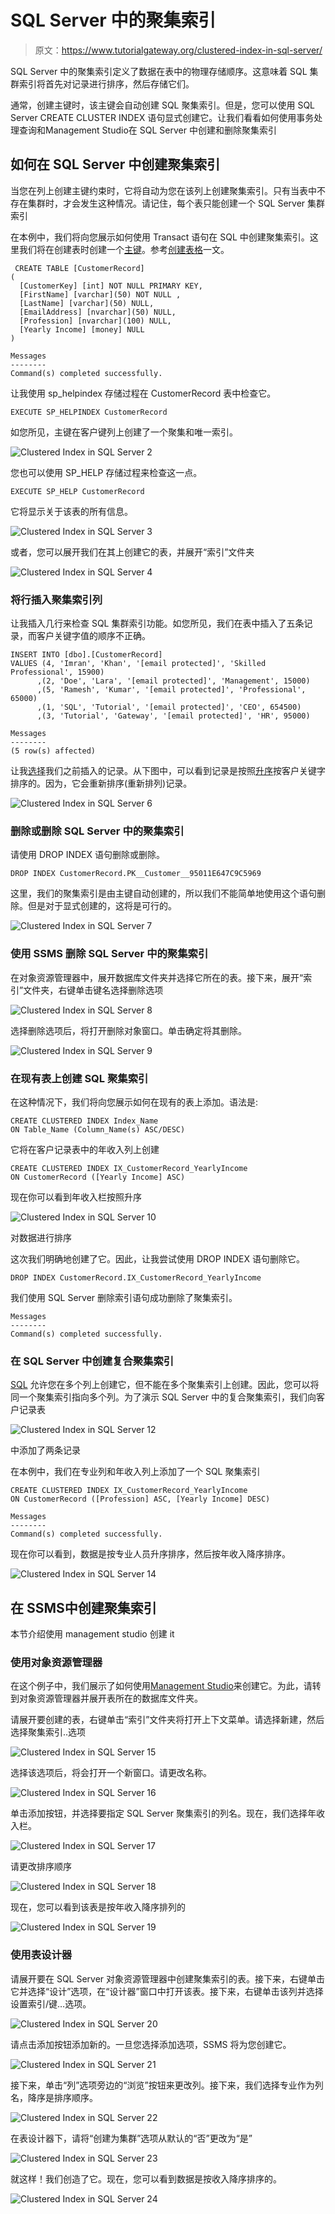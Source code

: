 # SQL Server 中的聚集索引

> 原文：<https://www.tutorialgateway.org/clustered-index-in-sql-server/>

SQL Server 中的聚集索引定义了数据在表中的物理存储顺序。这意味着 SQL 集群索引将首先对记录进行排序，然后存储它们。

通常，创建主键时，该主键会自动创建 SQL 聚集索引。但是，您可以使用 SQL Server CREATE CLUSTER INDEX 语句显式创建它。让我们看看如何使用事务处理查询和Management Studio在 SQL Server 中创建和删除聚集索引

## 如何在 SQL Server 中创建聚集索引

当您在列上创建主键约束时，它将自动为您在该列上创建聚集索引。只有当表中不存在集群时，才会发生这种情况。请记住，每个表只能创建一个 SQL Server 集群索引

在本例中，我们将向您展示如何使用 Transact 语句在 SQL 中创建聚集索引。这里我们将在创建表时创建一个[主键](https://www.tutorialgateway.org/sql-primary-key/)。参考[创建表格](https://www.tutorialgateway.org/sql-create-table/)一文。

```
 CREATE TABLE [CustomerRecord]
(
  [CustomerKey] [int] NOT NULL PRIMARY KEY,
  [FirstName] [varchar](50) NOT NULL ,
  [LastName] [varchar](50) NULL,
  [EmailAddress] [nvarchar](50) NULL,
  [Profession] [nvarchar](100) NULL,
  [Yearly Income] [money] NULL
)
```

```
Messages
--------
Command(s) completed successfully.
```

让我使用 sp_helpindex 存储过程在 CustomerRecord 表中检查它。

```
EXECUTE SP_HELPINDEX CustomerRecord
```

如您所见，主键在客户键列上创建了一个聚集和唯一索引。

![Clustered Index in SQL Server 2](img/f4c42777a82d42eeb6f9368f607eee14.png)

您也可以使用 SP_HELP 存储过程来检查这一点。

```
EXECUTE SP_HELP CustomerRecord
```

它将显示关于该表的所有信息。

![Clustered Index in SQL Server 3](img/e7d540780e98ceae864931c70f36d32a.png)

或者，您可以展开我们在其上创建它的表，并展开“索引”文件夹

![Clustered Index in SQL Server 4](img/3efef4e91e8a48ab288de98b5ac32ca9.png)

### 将行插入聚集索引列

让我插入几行来检查 SQL 集群索引功能。如您所见，我们在表中插入了五条记录，而客户关键字值的顺序不正确。

```
INSERT INTO [dbo].[CustomerRecord] 
VALUES (4, 'Imran', 'Khan', '[email protected]', 'Skilled Professional', 15900)
      ,(2, 'Doe', 'Lara', '[email protected]', 'Management', 15000)
      ,(5, 'Ramesh', 'Kumar', '[email protected]', 'Professional', 65000)
      ,(1, 'SQL', 'Tutorial', '[email protected]', 'CEO', 654500)
      ,(3, 'Tutorial', 'Gateway', '[email protected]', 'HR', 95000)
```

```
Messages
--------
(5 row(s) affected)
```

让我[选择](https://www.tutorialgateway.org/sql-select-statement/)我们之前插入的记录。从下图中，可以看到记录是按照[升序](https://www.tutorialgateway.org/sql-order-by-clause/)按客户关键字排序的。因为，它会重新排序(重新排列)记录。

![Clustered Index in SQL Server 6](img/8f7f36d397958abb1e48099f1793b324.png)

### 删除或删除 SQL Server 中的聚集索引

请使用 DROP INDEX 语句删除或删除。

```
DROP INDEX CustomerRecord.PK__Customer__95011E647C9C5969
```

这里，我们的聚集索引是由主键自动创建的，所以我们不能简单地使用这个语句删除。但是对于显式创建的，这将是可行的。

![Clustered Index in SQL Server 7](img/5e1b8110b491ceaaa35ee93f30f4d949.png)

### 使用 SSMS 删除 SQL Server 中的聚集索引

在对象资源管理器中，展开数据库文件夹并选择它所在的表。接下来，展开“索引”文件夹，右键单击键名选择删除选项

![Clustered Index in SQL Server 8](img/c9b22779d3a50c246f6a2e2bafd625b0.png)

选择删除选项后，将打开删除对象窗口。单击确定将其删除。

![Clustered Index in SQL Server 9](img/8f0a62a809e8f266d32dff4559c2bdfc.png)

### 在现有表上创建 SQL 聚集索引

在这种情况下，我们将向您展示如何在现有的表上添加。语法是:

```
CREATE CLUSTERED INDEX Index_Name
ON Table_Name (Column_Name(s) ASC/DESC)
```

它将在客户记录表中的年收入列上创建

```
CREATE CLUSTERED INDEX IX_CustomerRecord_YearlyIncome
ON CustomerRecord ([Yearly Income] ASC)
```

现在你可以看到年收入栏按照升序

![Clustered Index in SQL Server 10](img/40f8a864a367dd9920bc2468ef737a56.png)

对数据进行排序

这次我们明确地创建了它。因此，让我尝试使用 DROP INDEX 语句删除它。

```
DROP INDEX CustomerRecord.IX_CustomerRecord_YearlyIncome
```

我们使用 SQL Server 删除索引语句成功删除了聚集索引。

```
Messages
--------
Command(s) completed successfully.
```

### 在 SQL Server 中创建复合聚集索引

[SQL](https://www.tutorialgateway.org/sql/) 允许您在多个列上创建它，但不能在多个聚集索引上创建。因此，您可以将同一个聚集索引指向多个列。为了演示 SQL Server 中的复合聚集索引，我们向客户记录表

![Clustered Index in SQL Server 12](img/91dd8e5326a1e95801ab1f708f6b49e5.png)

中添加了两条记录

在本例中，我们在专业列和年收入列上添加了一个 SQL 聚集索引

```
CREATE CLUSTERED INDEX IX_CustomerRecord_YearlyIncome
ON CustomerRecord ([Profession] ASC, [Yearly Income] DESC)
```

```
Messages
--------
Command(s) completed successfully.
```

现在你可以看到，数据是按专业人员升序排序，然后按年收入降序排序。

![Clustered Index in SQL Server 14](img/4ad07a33e3c1261468878e3790821cc2.png)

## 在 SSMS中创建聚集索引

本节介绍使用 management studio 创建 it

### 使用对象资源管理器

在这个例子中，我们展示了如何使用[Management Studio](https://www.tutorialgateway.org/sql-server-management-studio/)来创建它。为此，请转到对象资源管理器并展开表所在的数据库文件夹。

请展开要创建的表，右键单击“索引”文件夹将打开上下文菜单。请选择新建，然后选择聚集索引..选项

![Clustered Index in SQL Server 15](img/d498260292d2913ec9c335b5c723ffa7.png)

选择该选项后，将会打开一个新窗口。请更改名称。

![Clustered Index in SQL Server 16](img/47ad664473030605bc50db7e25a8671f.png)

单击添加按钮，并选择要指定 SQL Server 聚集索引的列名。现在，我们选择年收入栏。

![Clustered Index in SQL Server 17](img/51a9728726c8fd0aab90b07dff06a545.png)

请更改排序顺序

![Clustered Index in SQL Server 18](img/19fcea5215f0febd0d6c1294e45a2fd9.png)

现在，您可以看到该表是按年收入降序排列的

![Clustered Index in SQL Server 19](img/2f84878712c4b7c3d81144f17cfcb845.png)

### 使用表设计器

请展开要在 SQL Server 对象资源管理器中创建聚集索引的表。接下来，右键单击它并选择“设计”选项，在“设计器”窗口中打开该表。接下来，右键单击该列并选择设置索引/键…选项。

![Clustered Index in SQL Server 20](img/f2fbb1bf7a275673ef14b0c07a258771.png)

请点击添加按钮添加新的。一旦您选择添加选项，SSMS 将为您创建它。

![Clustered Index in SQL Server 21](img/b671973e23e210369e503425afd839d8.png)

接下来，单击“列”选项旁边的“浏览”按钮来更改列。接下来，我们选择专业作为列名，降序是排序顺序。

![Clustered Index in SQL Server 22](img/6378d8c2c18b3ecf0d18291a808890c8.png)

在表设计器下，请将“创建为集群”选项从默认的“否”更改为“是”

![Clustered Index in SQL Server 23](img/72d659e81f9ecd47872bd16566351ca7.png)

就这样！我们创造了它。现在，您可以看到数据是按收入降序排序的。

![Clustered Index in SQL Server 24](img/7d98a7f409401279a0e2a6e34f38a800.png)